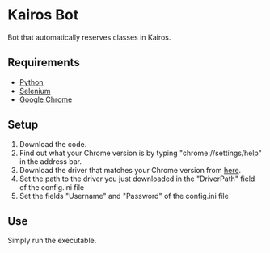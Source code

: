 # Kairos Bot
Bot that automatically reserves classes in Kairos.

## Requirements
- [Python](https://www.python.org/downloads/)
- [Selenium](https://selenium-python.readthedocs.io/installation.html)
- [Google Chrome](https://www.google.it/intl/it/chrome/?brand=YTUH&gclid=Cj0KCQjw06OTBhC_ARIsAAU1yOUYIhacb843C3kCcURBrOwZqTcQtrsoXTHGfm3OD9JWVXxOyGuuXEUaAuyqEALw_wcB&gclsrc=aw.ds)

## Setup
1. Download the code.
2. Find out what your Chrome version is by typing "chrome://settings/help" in the address bar.
3. Download the driver that matches your Chrome version from [here](https://chromedriver.chromium.org/downloads).
4. Set the path to the driver you just downloaded in the "DriverPath" field of the config.ini file
5. Set the fields "Username" and "Password" of the config.ini file

## Use
Simply run the executable.

